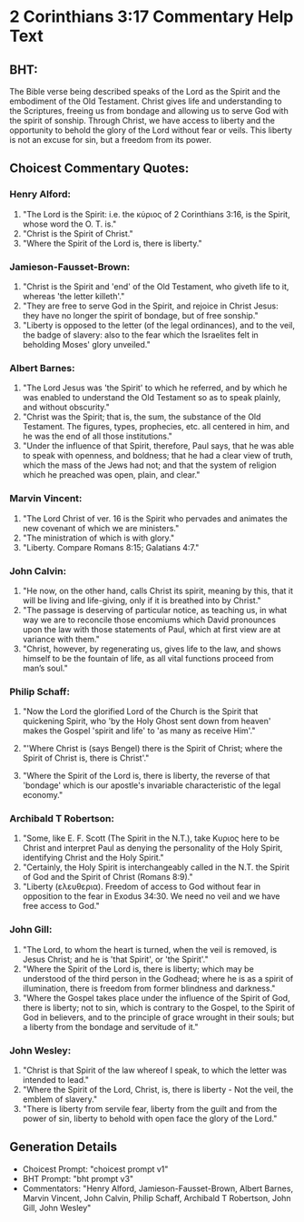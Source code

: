 # 2 Corinthians 3:17 Commentary Help Text

## BHT:
The Bible verse being described speaks of the Lord as the Spirit and the embodiment of the Old Testament. Christ gives life and understanding to the Scriptures, freeing us from bondage and allowing us to serve God with the spirit of sonship. Through Christ, we have access to liberty and the opportunity to behold the glory of the Lord without fear or veils. This liberty is not an excuse for sin, but a freedom from its power.

## Choicest Commentary Quotes:
### Henry Alford:
1. "The Lord is the Spirit: i.e. the κύριος of 2 Corinthians 3:16, is the Spirit, whose word the O. T. is."
2. "Christ is the Spirit of Christ."
3. "Where the Spirit of the Lord is, there is liberty."

### Jamieson-Fausset-Brown:
1. "Christ is the Spirit and 'end' of the Old Testament, who giveth life to it, whereas 'the letter killeth'." 
2. "They are free to serve God in the Spirit, and rejoice in Christ Jesus: they have no longer the spirit of bondage, but of free sonship." 
3. "Liberty is opposed to the letter (of the legal ordinances), and to the veil, the badge of slavery: also to the fear which the Israelites felt in beholding Moses' glory unveiled."

### Albert Barnes:
1. "The Lord Jesus was 'the Spirit' to which he referred, and by which he was enabled to understand the Old Testament so as to speak plainly, and without obscurity."
2. "Christ was the Spirit; that is, the sum, the substance of the Old Testament. The figures, types, prophecies, etc. all centered in him, and he was the end of all those institutions."
3. "Under the influence of that Spirit, therefore, Paul says, that he was able to speak with openness, and boldness; that he had a clear view of truth, which the mass of the Jews had not; and that the system of religion which he preached was open, plain, and clear."

### Marvin Vincent:
1. "The Lord Christ of ver. 16 is the Spirit who pervades and animates the new covenant of which we are ministers." 
2. "The ministration of which is with glory." 
3. "Liberty. Compare Romans 8:15; Galatians 4:7."

### John Calvin:
1. "He now, on the other hand, calls Christ its spirit, meaning by this, that it will be living and life-giving, only if it is breathed into by Christ."
2. "The passage is deserving of particular notice, as teaching us, in what way we are to reconcile those encomiums which David pronounces upon the law with those statements of Paul, which at first view are at variance with them."
3. "Christ, however, by regenerating us, gives life to the law, and shows himself to be the fountain of life, as all vital functions proceed from man’s soul."

### Philip Schaff:
1. "Now the Lord the glorified Lord of the Church is the Spirit that quickening Spirit, who 'by the Holy Ghost sent down from heaven' makes the Gospel 'spirit and life' to 'as many as receive Him'." 

2. "'Where Christ is (says Bengel) there is the Spirit of Christ; where the Spirit of Christ is, there is Christ'." 

3. "Where the Spirit of the Lord is, there is liberty, the reverse of that 'bondage' which is our apostle's invariable characteristic of the legal economy."

### Archibald T Robertson:
1. "Some, like E. F. Scott (The Spirit in the N.T.), take Κυριος here to be Christ and interpret Paul as denying the personality of the Holy Spirit, identifying Christ and the Holy Spirit."
2. "Certainly, the Holy Spirit is interchangeably called in the N.T. the Spirit of God and the Spirit of Christ (Romans 8:9)."
3. "Liberty (ελευθερια). Freedom of access to God without fear in opposition to the fear in Exodus 34:30. We need no veil and we have free access to God."

### John Gill:
1. "The Lord, to whom the heart is turned, when the veil is removed, is Jesus Christ; and he is 'that Spirit', or 'the Spirit'." 
2. "Where the Spirit of the Lord is, there is liberty; which may be understood of the third person in the Godhead; where he is as a spirit of illumination, there is freedom from former blindness and darkness."
3. "Where the Gospel takes place under the influence of the Spirit of God, there is liberty; not to sin, which is contrary to the Gospel, to the Spirit of God in believers, and to the principle of grace wrought in their souls; but a liberty from the bondage and servitude of it."

### John Wesley:
1. "Christ is that Spirit of the law whereof I speak, to which the letter was intended to lead."
2. "Where the Spirit of the Lord, Christ, is, there is liberty - Not the veil, the emblem of slavery."
3. "There is liberty from servile fear, liberty from the guilt and from the power of sin, liberty to behold with open face the glory of the Lord."


## Generation Details
- Choicest Prompt: "choicest prompt v1"
- BHT Prompt: "bht prompt v3"
- Commentators: "Henry Alford, Jamieson-Fausset-Brown, Albert Barnes, Marvin Vincent, John Calvin, Philip Schaff, Archibald T Robertson, John Gill, John Wesley"

